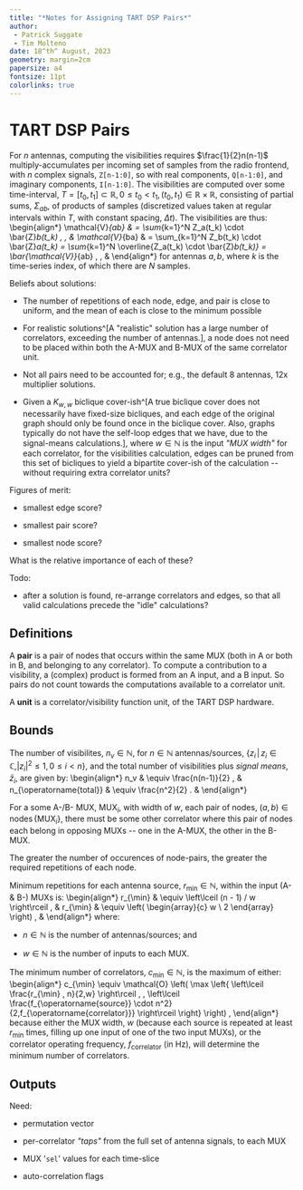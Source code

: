 ```yaml
---
title: "*Notes for Assigning TART DSP Pairs*"
author:
 - Patrick Suggate
 - Tim Molteno
date: 18^th^ August, 2023
geometry: margin=2cm
papersize: a4
fontsize: 11pt
colorlinks: true
---
```


# TART DSP Pairs

For $n$ antennas, computing the visibilities requires $\frac{1}{2}n(n-1)$ multiply-accumulates per incoming set of samples from the radio frontend, with $n$ complex signals, `Z[n-1:0]`, so with real components, `Q[n-1:0]`, and imaginary components, `I[n-1:0]`. The visibilities are computed over some time-interval, $T = [t_0, t_1] \subset \mathbb{R}, 0 \le t_0 < t_1, (t_0, t_1) \in \mathbb{R} \times \mathbb{R}$, consisting of partial sums, $\Sigma_{ab}$, of products of samples (discretized values taken at regular intervals within $T$, with constant spacing, $\Delta t$). The visibilities are thus:
\begin{align*}
  \mathcal{V}_{ab} & = \sum_{k=1}^N Z_a(t_k) \cdot \bar{Z}_b(t_k) \, , &
  \mathcal{V}_{ba} & = \sum_{k=1}^N Z_b(t_k) \cdot \bar{Z}_a(t_k) =
  \sum_{k=1}^N \overline{Z_a(t_k) \cdot \bar{Z}_b(t_k)} =
  \bar{\mathcal{V}}_{ab} \, , &
\end{align*}
for antennas $a, b$, where $k$ is the time-series index, of which there are $N$ samples.

Beliefs about solutions:

+ The number of repetitions of each node, edge, and pair is close to uniform, and the mean of each is close to the minimum possible

+ For realistic solutions^[A "realistic" solution has a large number of correlators, exceeding the number of antennas.], a node does not need to be placed within both the A-MUX and B-MUX of the same correlator unit.

+ Not all pairs need to be accounted for; e.g., the default 8 antennas, 12x multiplier solutions.

+ Given a $K_{w,w}$ biclique cover-ish^[A true biclique cover does not necessarily have fixed-size bicliques, and each edge of the original graph should only be found once in the biclique cover. Also, graphs typically do not have the self-loop edges that we have, due to the signal-means calculations.], where $w \in \mathbb{N}$ is the input *"MUX width"* for each correlator, for the visibilities calculation, edges can be pruned from this set of bicliques to yield a bipartite cover-ish of the calculation -- without requiring extra correlator units?

Figures of merit:

+ smallest edge score?

+ smallest pair score?

+ smallest node score?

What is the relative importance of each of these?

Todo:

+ after a solution is found, re-arrange correlators and edges, so that all valid calculations precede the "idle" calculations?

## Definitions

A **pair** is a pair of nodes that occurs within the same MUX (both in A or both in B, and belonging to any correlator). To compute a contribution to a visibility, a (complex) product is formed from an A input, and a B input. So pairs do not count towards the computations available to a correlator unit.

A **unit** is a correlator/visibility function unit, of the TART DSP hardware.

## Bounds

The number of visibilites, $n_v \in \mathbb{N}$, for $n \in \mathbb{N}$ antennas/sources, $\{ z_i \,|\, z_i \in \mathbb{C}, |z_i|^2 \le 1, \, 0 \le i < n \}$, and the total number of visibilities plus *signal means*, $\bar{z}_i$, are given by:
\begin{align*}
  n_v & \equiv \frac{n(n-1)}{2} , &
  n_{\operatorname{total}} & \equiv \frac{n^2}{2} . &
\end{align*}

For a some A-/B- MUX, $\operatorname{MUX}_i$, with width of $w$, each pair of nodes, $(a, b) \in \operatorname{nodes}\{ \operatorname{MUX}_i \}$, there must be some other correlator where this pair of nodes each belong in opposing MUXs -- one in the A-MUX, the other in the B-MUX.

The greater the number of occurences of node-pairs, the greater the required repetitions of each node.

Minimum repetitions for each antenna source, $r_{\min} \in \mathbb{N}$, within the input (A- & B-) MUXs is:
\begin{align*}
  r_{\min} & \equiv \left\lceil (n - 1) / w \right\rceil , &
  r_{\min} & \equiv \left( \begin{array}{c} w \\ 2 \end{array} \right) , &
\end{align*}
where:

+ $n \in \mathbb{N}$ is the number of antennas/sources; and

+ $w \in \mathbb{N}$ is the number of inputs to each MUX.

The minimum number of correlators, $c_{\min} \in \mathbb{N}$, is the maximum of either:
\begin{align*}
  c_{\min} \equiv \mathcal{O} \left( \max \left\{
    \left\lceil \frac{r_{\min} \, n}{2\,w} \right\rceil \, ,
    \left\lceil
      \frac{f_{\operatorname{source}} \cdot n^2}{2\,f_{\operatorname{correlator}}}
    \right\rceil
    \right\} \right) ,
\end{align*}
because either the MUX width, $w$ (because each source is repeated at least $r_{\min}$ times, filling up one input of one of the two input MUXs), or the correlator operating frequency, $f_{\operatorname{correlator}}$ (in Hz), will determine the minimum number of correlators.

## Outputs

Need:

+ permutation vector

+ per-correlator *"taps"* from the full set of antenna signals, to each MUX

+ MUX '`sel`' values for each time-slice

+ auto-correlation flags
